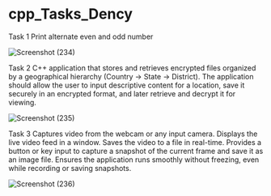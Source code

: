 # cpp_Tasks_Dency

Task 1
Print alternate even and odd number

![Screenshot (234)](https://github.com/user-attachments/assets/aa8bc184-f3da-4971-8a0b-ec9dcde772d4)


Task 2
C++ application that stores and retrieves encrypted files organized 
by a geographical hierarchy (Country → State → District). The application should allow the 
user to input descriptive content for a location, save it securely in an encrypted format, and 
later retrieve and decrypt it for viewing.


![Screenshot (235)](https://github.com/user-attachments/assets/0caa8a8b-58fb-490c-a075-99f441c9c966)


Task 3
Captures video from the webcam or any input camera. 
Displays the live video feed in a window. 
Saves the video to a file in real-time. 
Provides a button or key input to capture a snapshot of the current frame and save it 
as an image file. 
Ensures the application runs smoothly without freezing, even while recording or 
saving snapshots.

![Screenshot (236)](https://github.com/user-attachments/assets/479b0025-0796-49ec-be84-19f9198fd7ae)

